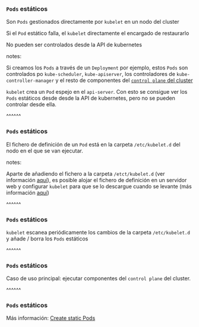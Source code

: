 ### `Pods` estáticos

Son `Pods` gestionados directamente por `kubelet` en un nodo del cluster

Si el `Pod` estático falla, el `kubelet` directamente el encargado de restaurarlo

No pueden ser controlados desde la API de kubernetes

notes:

Si creamos los `Pods` a través de un `Deployment` por ejemplo, estos `Pods`
son controlados po `kube-scheduler`, `kube-apiserver`, los controladores de `kube-controller-manager` 
y el resto de componentes del 
[`control plane` del cluster](https://kubernetes.io/docs/concepts/overview/components/#control-plane-components)

`kubelet` crea un `Pod` espejo en el `api-server`. Con esto se consigue ver los 
`Pods` estáticos desde desde la API de kubernetes, pero no se pueden controlar desde
ella.

^^^^^^

### `Pods` estáticos

El fichero de definición de un `Pod` está en la carpeta `/etc/kubelet.d` del
nodo en el que se van ejecutar.

notes:

Aparte de añadiendo el fichero a la carpeta `/etct/kubelet.d` (ver información 
[aquí](https://kubernetes.io/docs/tasks/configure-pod-container/static-pod/#configuration-files)),
es posible alojar el fichero de definición en un servidor web y configurar `kubelet` para
que se lo descargue cuando se levante (más información [aquí](https://kubernetes.io/docs/tasks/configure-pod-container/static-pod/#pods-created-via-http))

^^^^^^

### `Pods` estáticos

`kubelet` escanea periódicamente los cambios de la carpeta `/etc/kubelet.d` y añade / borra los `Pods` estáticos

^^^^^^

### `Pods` estáticos

Caso de uso principal: ejecutar componentes del `control plane` del cluster.

^^^^^^

### `Pods` estáticos

Más información: [Create static Pods](https://kubernetes.io/docs/tasks/configure-pod-container/static-pod/)